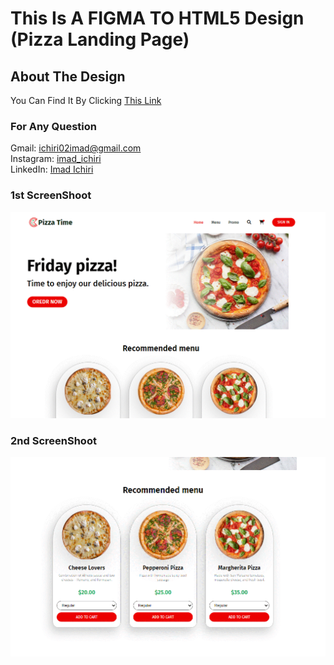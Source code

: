# This Is A FIGMA TO HTML5 Design (Pizza Landing Page)

## About The Design

You Can Find It By Clicking <a href='https://www.figma.com/file/s9JsEwUyGGIglpSuMcVNVb/Landing-Page-(Food-and-Beverage)-(Community)?node-id=0%3A1' targer='_blank'>This Link</a>

### For Any Question

Gmail: ichiri02imad@gmail.com <br />
Instagram: <a href='https://www.instagram.com/imad_ichiri/' target='_blank'>imad_ichiri</a> <br />
LinkedIn: <a href='https://www.linkedin.com/in/imad-ichiri-577a91203' target='_blank'>Imad Ichiri</a> <br />

### 1st ScreenShoot

<img src='images/screen-1.gif'>

### 2nd ScreenShoot

<img src='images/screen-2.gif'>

